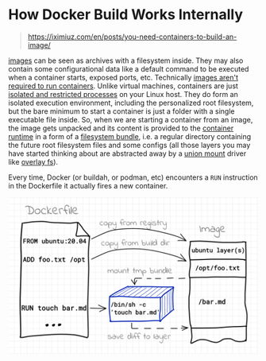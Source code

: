 # How Docker Build Works Internally

> https://iximiuz.com/en/posts/you-need-containers-to-build-an-image/



[images](https://github.com/opencontainers/image-spec) can be seen as archives with a filesystem inside. They  may also contain some configurational data like a default command to be  executed when a container starts, exposed ports, etc. Technically [images aren't required to run containers](https://iximiuz.com/en/posts/you-dont-need-an-image-to-run-a-container/). Unlike virtual machines, containers are just [isolated and restricted processes](https://iximiuz.com/en/posts/not-every-container-has-an-operating-system-inside/) on your Linux host. They do form an isolated execution environment,  including the personalized root filesystem, but the bare minimum to  start a container is just a folder with a single executable file inside. So, when we are starting a container from an image, the image gets  unpacked and its content is provided to the [container runtime](https://github.com/opencontainers/runtime-spec) in a form of a [filesystem bundle](https://github.com/opencontainers/runtime-spec/blob/44341cdd36f6fee6ddd73e602f9e3eca1466052f/bundle.md), i.e. a regular directory containing the future root filesystem files  and some configs (all those layers you may have started thinking about  are abstracted away by a [union mount](https://en.wikipedia.org/wiki/Union_mount) driver like [overlay fs](https://dev.to/napicella/how-are-docker-images-built-a-look-into-the-linux-overlay-file-systems-and-the-oci-specification-175n)).

Every time, Docker (or buildah, or podman, etc) encounters a `RUN` instruction in the Dockerfile it actually fires a new container.

![Building image using Dockerfile](.build-images/kdpv.png)